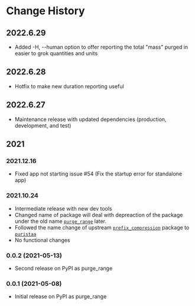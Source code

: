 # Change History

## 2022.6.29

* Added -H, --human option to offer reporting the total "mass" purged in easier to grok quantities and units
## 2022.6.28

* Hotfix to make new duration reporting useful

## 2022.6.27

* Maintenance release with updated dependencies (production, development, and test)

## 2021
### 2021.12.16

* Fixed app not starting issue #54 (Fix the startup error for standalone app)

### 2021.10.24

* Intermediate release with new dev tools
* Changed name of package will deal with depreaction of the package under the old name [`purge_range`](https://pypi.org/project/purge-range/) later.
* Followed the name change of upstream [`prefix_compression`](https://pypi.org/project/prefix-compression/) package to [`puristaa`](https://pypi.org/project/puristaa/)
* No functional changes

### 0.0.2 (2021-05-13)

* Second release on PyPI as purge_range

### 0.0.1 (2021-05-08)

* Initial release on PyPI as purge_range

